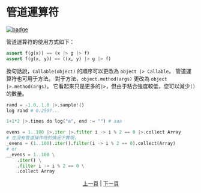 # 管道運算符

[![badge](https://img.shields.io/endpoint.svg?url=https%3A%2F%2Fgezf7g7pd5.execute-api.ap-northeast-1.amazonaws.com%2Fdefault%2Fsource_up_to_date%3Fowner%3Derg-lang%26repos%3Derg%26ref%3Dmain%26path%3Ddoc/EN/syntax/31_pipeline.md%26commit_hash%3D06f8edc9e2c0cee34f6396fd7c64ec834ffb5352)](https://gezf7g7pd5.execute-api.ap-northeast-1.amazonaws.com/default/source_up_to_date?owner=erg-lang&repos=erg&ref=main&path=doc/EN/syntax/31_pipeline.md&commit_hash=06f8edc9e2c0cee34f6396fd7c64ec834ffb5352)

管道運算符的使用方式如下：

```python
assert f(g(x)) == (x |> g |> f)
assert f(g(x, y)) == ((x, y) |> g |> f)
```

換句話說，`Callable(object)` 的順序可以更改為 `object |> Callable`。
管道運算符也可用于方法。 對于方法，`object.method(args)` 更改為 `object |>.method(args)`。
它看起來只是更多的`|>`，但由于粘合強度較低，您可以減少`()`的數量。

```python
rand = -1.0..1.0 |>.sample!()
log rand # 0.2597...

1+1*2 |>.times do log("a", end := "") # aaa

evens = 1..100 |>.iter |>.filter i -> i % 2 == 0 |>.collect Array
# 在沒有管道操作符的情況下實現，
_evens = (1..100).iter().filter(i -> i % 2 == 0).collect(Array)
# or
__evens = 1..100 \
    .iter() \
    .filter i -> i % 2 == 0 \
    .collect Array
```

<p align='center'>
    <a href='./30_error_handling.md'>上一頁</a> | <a href='./32_integration_with_Python.md'>下一頁</a>
</p>